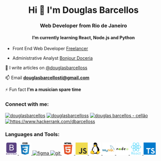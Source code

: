 <h1 align="center">Hi 👋 I'm Douglas Barcellos</h1>
<h3 align="center">Web Developer from Rio de Janeiro</h3>
<h4 align="center">I’m currently learning React, Node.js and Python</h4>

- Front End Web Developer [Freelancer](https://douglasbarcellos.github.io/)

- Administrative Analyst [Bonjour Doceria](https://www.instagram.com/bonjourdoceria/)

📝 I write articles on [@douglasbarcelloss](https://www.instagram.com/dbarcelloss/)

📫 Email **douglasbarcellosti@gmail.com**

⚡ Fun fact **I'm a musician spare time**

<h3 align="left">Connect with me:</h3>
<p align="left">
<a href="https://linkedin.com/in/douglasbarcellos" target="_blank"><img align="center" src="https://cdn.jsdelivr.net/npm/simple-icons@3.0.1/icons/linkedin.svg" alt="douglasbarcellos" height="30" width="40" /></a>
<a href="https://instagram.com/douglasbarcelloss" target="_blank"><img align="center" src="https://cdn.jsdelivr.net/npm/simple-icons@3.0.1/icons/instagram.svg" alt="douglasbarcelloss" height="30" width="40" /></a>
<a href="https://www.youtube.com/channel/ucyijsjnko4xki4hgjujoiww" target="_blank"><img align="center" src="https://cdn.jsdelivr.net/npm/simple-icons@3.0.1/icons/youtube.svg" alt="douglas barcellos - cellão" height="30" width="40" /></a>
<a href="https://www.hackerrank.com/dbarcelloss" target="blank"><img align="center" src="https://cdn.jsdelivr.net/npm/simple-icons@3.0.1/icons/hackerrank.svg" alt="https://www.hackerrank.com/dbarcelloss" height="30" width="40" /></a>
</p>

<h3 align="left">Languages and Tools:</h3>
<p align="left"> <a href="https://getbootstrap.com" target="_blank"> <img src="https://raw.githubusercontent.com/devicons/devicon/master/icons/bootstrap/bootstrap-plain-wordmark.svg" alt="bootstrap" width="40" height="40"/> </a> <a href="https://www.w3schools.com/css/" target="_blank"> <img src="https://raw.githubusercontent.com/devicons/devicon/master/icons/css3/css3-original-wordmark.svg" alt="css3" width="40" height="40"/> </a> <a href="https://www.figma.com/" target="_blank"> <img src="https://www.vectorlogo.zone/logos/figma/figma-icon.svg" alt="figma" width="40" height="40"/> </a> <a href="https://git-scm.com/" target="_blank"> <img src="https://www.vectorlogo.zone/logos/git-scm/git-scm-icon.svg" alt="git" width="40" height="40"/> </a> <a href="https://www.w3.org/html/" target="_blank"> <img src="https://raw.githubusercontent.com/devicons/devicon/master/icons/html5/html5-original-wordmark.svg" alt="html5" width="40" height="40"/> </a> <a href="https://developer.mozilla.org/en-US/docs/Web/JavaScript" target="_blank"> <img src="https://raw.githubusercontent.com/devicons/devicon/master/icons/javascript/javascript-original.svg" alt="javascript" width="40" height="40"/> </a> <a href="https://www.linux.org/" target="_blank"> <img src="https://raw.githubusercontent.com/devicons/devicon/master/icons/linux/linux-original.svg" alt="linux" width="40" height="40"/> </a> <a href="https://www.mysql.com/" target="_blank"> <img src="https://raw.githubusercontent.com/devicons/devicon/master/icons/mysql/mysql-original-wordmark.svg" alt="mysql" width="40" height="40"/> </a> <a href="https://nodejs.org" target="_blank"> <img src="https://raw.githubusercontent.com/devicons/devicon/master/icons/nodejs/nodejs-original-wordmark.svg" alt="nodejs" width="40" height="40"/> </a> <a href="https://reactjs.org/" target="_blank"> <img src="https://raw.githubusercontent.com/devicons/devicon/master/icons/react/react-original-wordmark.svg" alt="react" width="40" height="40"/> </a> <a href="https://www.typescriptlang.org/" target="_blank"> <img src="https://raw.githubusercontent.com/devicons/devicon/master/icons/typescript/typescript-original.svg" alt="typescript" width="40" height="40"/> </a> </p>

